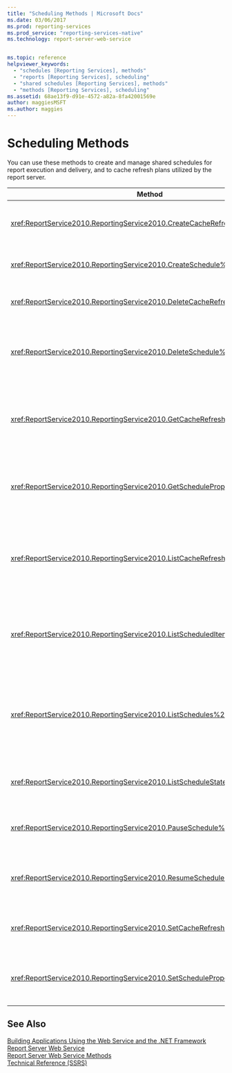 ```yaml
---
title: "Scheduling Methods | Microsoft Docs"
ms.date: 03/06/2017
ms.prod: reporting-services
ms.prod_service: "reporting-services-native"
ms.technology: report-server-web-service


ms.topic: reference
helpviewer_keywords: 
  - "schedules [Reporting Services], methods"
  - "reports [Reporting Services], scheduling"
  - "shared schedules [Reporting Services], methods"
  - "methods [Reporting Services], scheduling"
ms.assetid: 68ae13f9-d91e-4572-a82a-8fa42001569e
author: maggiesMSFT
ms.author: maggies
---
```

# Scheduling Methods
  You can use these methods to create and manage shared schedules for report execution and delivery, and to cache refresh plans utilized by the report server.  
  
|Method|Action|  
|------------|------------|  
|<xref:ReportService2010.ReportingService2010.CreateCacheRefreshPlan%2A>|Creates a cache refresh plan for an item.|  
|<xref:ReportService2010.ReportingService2010.CreateSchedule%2A>|Creates a new shared schedule.|  
|<xref:ReportService2010.ReportingService2010.DeleteCacheRefreshPlan%2A>|Deletes a cache refresh plan.|  
|<xref:ReportService2010.ReportingService2010.DeleteSchedule%2A>|Deletes a shared schedule based on a specific schedule ID.|  
|<xref:ReportService2010.ReportingService2010.GetCacheRefreshPlanProperties%2A>|Returns the properties of the specified cache refresh plan.|  
|<xref:ReportService2010.ReportingService2010.GetScheduleProperties%2A>|Returns the values of properties of a shared schedule.|  
|<xref:ReportService2010.ReportingService2010.ListCacheRefreshPlans%2A>|Returns a list of the cache refresh plans associated with a catalog item.|  
|<xref:ReportService2010.ReportingService2010.ListScheduledItems%2A>|Returns a list of items that are associated with a shared schedule.|  
|<xref:ReportService2010.ReportingService2010.ListSchedules%2A>|Returns a list of all shared schedules at the report server or the SharePoint site.|  
|<xref:ReportService2010.ReportingService2010.ListScheduleStates%2A>|Returns a list of supported schedule states.|  
|<xref:ReportService2010.ReportingService2010.PauseSchedule%2A>|Pauses the execution of a given schedule.|  
|<xref:ReportService2010.ReportingService2010.ResumeSchedule%2A>|Resumes a shared schedule that has been paused.|  
|<xref:ReportService2010.ReportingService2010.SetCacheRefreshPlanProperties%2A>|Sets the properties of a cache refresh plan.|  
|<xref:ReportService2010.ReportingService2010.SetScheduleProperties%2A>|Sets the value of properties of a shared schedule.|  
  
## See Also  
 [Building Applications Using the Web Service and the .NET Framework](../../../reporting-services/report-server-web-service/net-framework/building-applications-using-the-web-service-and-the-net-framework.md)   
 [Report Server Web Service](../../../reporting-services/report-server-web-service/report-server-web-service.md)   
 [Report Server Web Service Methods](../../../reporting-services/report-server-web-service/methods/report-server-web-service-methods.md)   
 [Technical Reference &#40;SSRS&#41;](../../../reporting-services/technical-reference-ssrs.md)  
  
  
